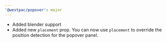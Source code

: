 ```yaml
---
'@westpac/popover': major
---
```


- Added blender support
- Added new `placement` prop. You can now use `placement` to override the position detection for the popover panel.
